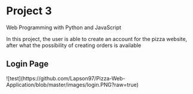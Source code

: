 # Project 3

</h1>Web Programming with Python and JavaScript</h1>

<p>In this project, the user is able to create an account for the pizza website, after what the possibility of creating orders is available </p>

<h2>Login Page</h2>
![test](https://github.com/Lapson97/Pizza-Web-Application/blob/master/images/login.PNG?raw=true)

